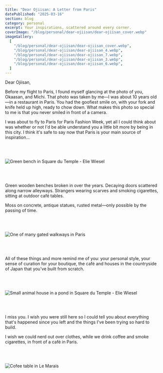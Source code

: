 ```yaml
---
title: "Dear Ojiisan: A Letter from Paris"
datePublished: "2025-03-16"
section: blog
category: personal
excerpt: Your inspirations, scattered around every corner.
coverImage: "/blog/personal/dear-ojiisan/dear-ojiisan_cover.webp"
imageGallery:
  [
    "/blog/personal/dear-ojiisan/dear-ojiisan_cover.webp",
    "/blog/personal/dear-ojiisan/dear-ojiisan_4.webp",
    "/blog/personal/dear-ojiisan/dear-ojiisan_7.webp",
    "/blog/personal/dear-ojiisan/dear-ojiisan_3.webp",
    "/blog/personal/dear-ojiisan/dear-ojiisan_6.webp",
  ]
---
```


Dear Ojiisan,

Before my flight to Paris, I found myself glancing at the photo of you, Okaasan, and Michi. That photo was taken by me—I was about 10 years old—in a restaurant in Paris. You had the goofiest smile on, with your fork and knife held up high, ready to chow down. What makes this photo so special to me is that you never smiled in front of a camera.

I was about to fly to Paris for Paris Fashion Week, yet all I could think about was whether or not I'd be able understand you a little bit more by being in this city. I think it's safe to say now that Paris is your main source of inspiration...

<br/>
<br/>

<Image 
    src="/blog/personal/dear-ojiisan/dear-ojiisan_4.webp" 
    alt="Green bench in Square du Temple - Elie Wiesel" 
    aspectRatio="2:3"
/>

<br/>
<br/>

Green wooden benches broken in over the years. Decaying doors scattered along narrow alleyways. Strangers wearing scarves and smoking cigarettes, sitting at outdoor café tables.

Moss on concrete, antique statues, rusted metal—only possible by the passing of time.

<br/>
<br/>

<Image 
    src="/blog/personal/dear-ojiisan/dear-ojiisan_7.webp" 
    alt="One of many gated walkways in Paris" 
    aspectRatio="2:3"
/>

<br/>
<br/>

All of these things and more remind me of you: your personal style, your sense of curation for your boutique, the café and houses in the countryside of Japan that you've built from scratch.

<br/>
<br/>

<Image 
    src="/blog/personal/dear-ojiisan/dear-ojiisan_3.webp" 
    alt="Small animal house in a pond in Square du Temple - Elie Wiesel" 
    aspectRatio="3:2"
/>

<br/>
<br/>

I miss you. I wish you were still here so I could tell you about everything that's happened since you left and the things I've been trying so hard to build.

I wish we could nerd out over clothes, while we drink coffee and smoke cigarettes, in front of a café in Paris.

<br/>
<br/>

<Image 
    src="/blog/personal/dear-ojiisan/dear-ojiisan_6.webp" 
    alt="Cofee table in Le Marais" 
    aspectRatio="2:3"
/>
